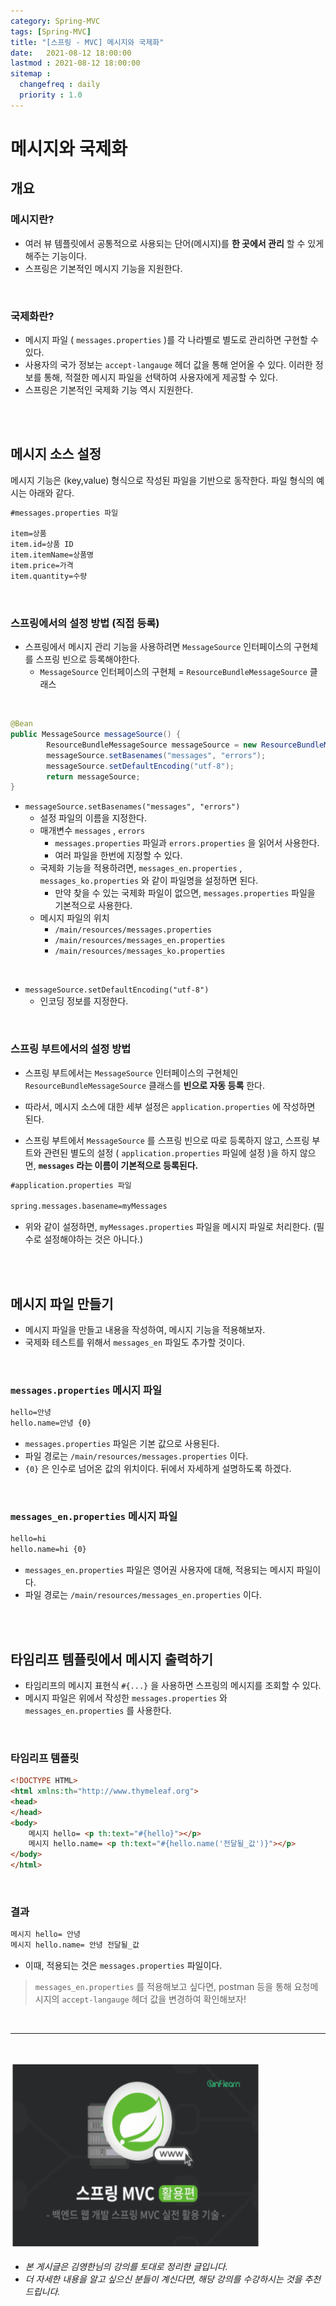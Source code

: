 ```yaml
---
category: Spring-MVC
tags: [Spring-MVC]
title: "[스프링 - MVC] 메시지와 국제화"
date:   2021-08-12 18:00:00 
lastmod : 2021-08-12 18:00:00
sitemap :
  changefreq : daily
  priority : 1.0
---
```


# 메시지와 국제화

## 개요

### 메시지란?

- 여러 뷰 템플릿에서 공통적으로 사용되는 단어(메시지)를 **한 곳에서 관리** 할 수 있게 해주는 기능이다.
- 스프링은 기본적인 메시지 기능을 지원한다.

</br>

### 국제화란?

- 메시지 파일 ( `messages.properties` )를 각 나라별로 별도로 관리하면 구현할 수 있다.
- 사용자의 국가 정보는 `accept-langauge` 헤더 값을 통해 얻어올 수 있다. 이러한 정보를 통해, 적절한 메시지 파일을 선택하여 사용자에게 제공할 수 있다.
- 스프링은 기본적인 국제화 기능 역시 지원한다.

</br></br>

## 메시지 소스 설정

메시지 기능은 (key,value) 형식으로 작성된 파일을 기반으로 동작한다. 파일 형식의 예시는 아래와 같다.

```html
#messages.properties 파일

item=상품
item.id=상품 ID
item.itemName=상품명
item.price=가격
item.quantity=수량
```

</br>

### 스프링에서의 설정 방법 (직접 등록)

- 스프링에서 메시지 관리 기능을 사용하려면 `MessageSource` 인터페이스의 구현체를 스프링 빈으로 등록해야한다.
    - `MessageSource` 인터페이스의 구현체 = `ResourceBundleMessageSource` 클래스

</br>

```java
@Bean
public MessageSource messageSource() {
		ResourceBundleMessageSource messageSource = new ResourceBundleMessageSource();
		messageSource.setBasenames("messages", "errors");
		messageSource.setDefaultEncoding("utf-8");
		return messageSource;
}
```

- `messageSource.setBasenames("messages", "errors")`
    - 설정 파일의 이름을 지정한다.
    - 매개변수 `messages` , `errors`
        - `messages.properties` 파일과 `errors.properties` 을 읽어서 사용한다.
        - 여러 파일을 한번에 지정할 수 있다.
    - 국제화 기능을 적용하려면, `messages_en.properties` , `messages_ko.properties` 와 같이 파일명을 설정하면 된다.
        - 만약 찾을 수 있는 국제화 파일이 없으면, `messages.properties` 파일을 기본적으로 사용한다.
    - 메시지 파일의 위치
        - `/main/resources/messages.properties`
        - `/main/resources/messages_en.properties`
        - `/main/resources/messages_ko.properties`

</br>

- `messageSource.setDefaultEncoding("utf-8")`
    - 인코딩 정보를 지정한다.

</br>

### 스프링 부트에서의 설정 방법

- 스프링 부트에서는 `MessageSource` 인터페이스의 구현체인 `ResourceBundleMessageSource` 클래스를 **빈으로 자동 등록** 한다.

- 따라서, 메시지 소스에 대한 세부 설정은 `application.properties` 에 작성하면 된다.
- 스프링 부트에서 `MessageSource` 를 스프링 빈으로 따로 등록하지 않고, 스프링 부트와 관련된 별도의 설정 ( `application.properties` 파일에 설정 )을 하지 않으면, **`messages` 라는 이름이 기본적으로 등록된다.**

```html
#application.properties 파일

spring.messages.basename=myMessages
```

- 위와 같이 설정하면, `myMessages.properties` 파일을 메시지 파일로 처리한다. (필수로 설정해야하는 것은 아니다.)

</br></br>

## 메시지 파일 만들기

- 메시지 파일을 만들고 내용을 작성하여, 메시지 기능을 적용해보자.
- 국제화 테스트를 위해서 `messages_en` 파일도 추가할 것이다.

</br>

### `messages.properties` 메시지 파일

```html
hello=안녕
hello.name=안녕 {0}
```

- `messages.properties` 파일은 기본 값으로 사용된다.
- 파일 경로는 `/main/resources/messages.properties` 이다.
- `{0}` 은 인수로 넘어온 값의 위치이다. 뒤에서 자세하게 설명하도록 하겠다.

</br>

### `messages_en.properties` 메시지 파일

```html
hello=hi
hello.name=hi {0}
```

- `messages_en.properties` 파일은 영어권 사용자에 대해, 적용되는 메시지 파일이다.
- 파일 경로는 `/main/resources/messages_en.properties` 이다.

</br></br>

## 타임리프 템플릿에서 메시지 출력하기

- 타임리프의 메시지 표현식 `#{...}` 을 사용하면 스프링의 메시지를 조회할 수 있다.
- 메시지 파일은 위에서 작성한 `messages.properties` 와 `messages_en.properties` 를 사용한다.

</br>

### 타임리프 템플릿

```html
<!DOCTYPE HTML>
<html xmlns:th="http://www.thymeleaf.org">
<head>
</head>
<body>
	메시지 hello= <p th:text="#{hello}"></p>
	메시지 hello.name= <p th:text="#{hello.name('전달될_값')}"></p>
</body>
</html>
```

</br>

### 결과

```html
메시지 hello= 안녕
메시지 hello.name= 안녕 전달될_값
```

- 이때, 적용되는 것은 `messages.properties` 파일이다.

> `messages_en.properties` 를 적용해보고 싶다면, postman 등을 통해 요청메시지의 `accept-langauge` 헤더 값을 변경하여 확인해보자!

<br>

---

<br>

<a href="https://inf.run/YPER"><img src="/assets/img/Inflearn_Spring_MVC2/logo.png" width="400px" height="300px"></a>

- *본 게시글은 김영한님의 강의를 토대로 정리한 글입니다.*
- *더 자세한 내용을 알고 싶으신 분들이 계신다면, 해당 강의를 수강하시는 것을 추천드립니다.*